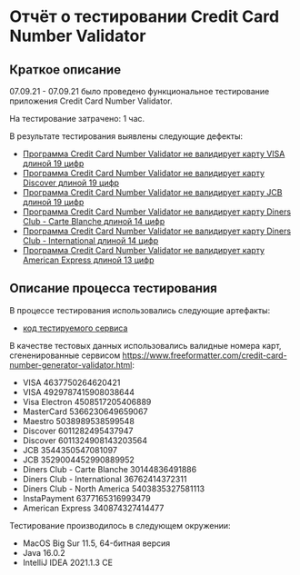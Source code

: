 # Отчёт о тестировании Credit Card Number Validator

## Краткое описание

07.09.21 - 07.09.21 было проведено функциональное тестирование приложения Credit Card Number Validator.

На тестирование затрачено: 1 час.

В результате тестирования выявлены следующие дефекты:
* [Программа Credit Card Number Validator не валидирует карту VISA длиной 19 цифр](https://github.com/anvartdinovtimurlinux/CreditCardNumberValidator/issues/1)
* [Программа Credit Card Number Validator не валидирует карту Discover длиной 19 цифр](https://github.com/anvartdinovtimurlinux/CreditCardNumberValidator/issues/2)
* [Программа Credit Card Number Validator не валидирует карту JCB длиной 19 цифр](https://github.com/anvartdinovtimurlinux/CreditCardNumberValidator/issues/3)
* [Программа Credit Card Number Validator не валидирует карту Diners Club - Carte Blanche длиной 14 цифр](https://github.com/anvartdinovtimurlinux/CreditCardNumberValidator/issues/4)
* [Программа Credit Card Number Validator не валидирует карту Diners Club - International длиной 14 цифр](https://github.com/anvartdinovtimurlinux/CreditCardNumberValidator/issues/5)
* [Программа Credit Card Number Validator не валидирует карту American Express длиной 13 цифр](https://github.com/anvartdinovtimurlinux/CreditCardNumberValidator/issues/6)


## Описание процесса тестирования

В процессе тестирования использовались следующие артефакты:
* [код тестируемого сервиса](https://github.com/anvartdinovtimurlinux/CreditCardNumberValidator/blob/main/src/com/anvartdinov/Main.java)

В качестве тестовых данных использовались валидные номера карт, сгененированные сервисом https://www.freeformatter.com/credit-card-number-generator-validator.html:
* VISA 4637750264620421
* VISA 4929787415908038644
* Visa Electron 4508517205406889
* MasterCard 5366230649659067
* Maestro 5038989538599548
* Discover 6011282495437947
* Discover 6011324908143203564
* JCB 3544350547081097
* JCB 3529004452990889952
* Diners Club - Carte Blanche 30144836491886
* Diners Club - International 36762414372311
* Diners Club - North America 5403835327581113
* InstaPayment 6377165316993479
* American Express 340874327414477


Тестирование производилось в следующем окружении:
* MacOS Big Sur 11.5, 64-битная версия
* Java 16.0.2
* IntelliJ IDEA 2021.1.3 CE
